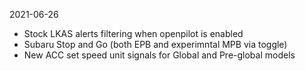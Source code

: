 2021-06-26
- Stock LKAS alerts filtering when openpilot is enabled
- Subaru Stop and Go (both EPB and experimntal MPB via toggle)
- New ACC set speed unit signals for Global and Pre-global models
